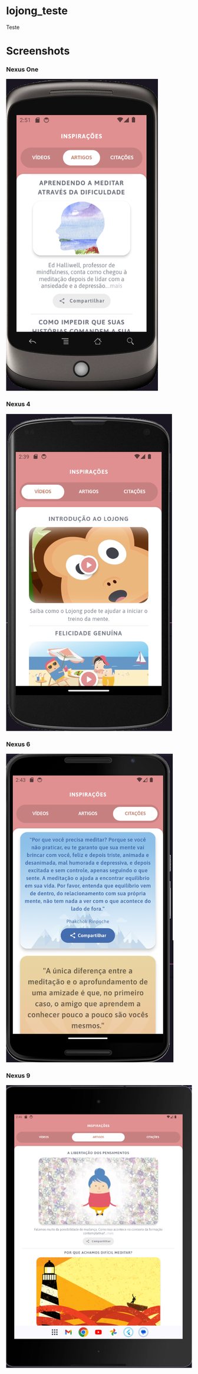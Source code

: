 # lojong_teste

Teste

# Screenshots

### Nexus One
<img src="screenshots/nexus_One.png">

### Nexus 4
<img src="screenshots/nexus_4.png">

### Nexus 6
<img src="screenshots/nexus_6.png">

### Nexus 9
<img src="screenshots/nexus_9.png">
